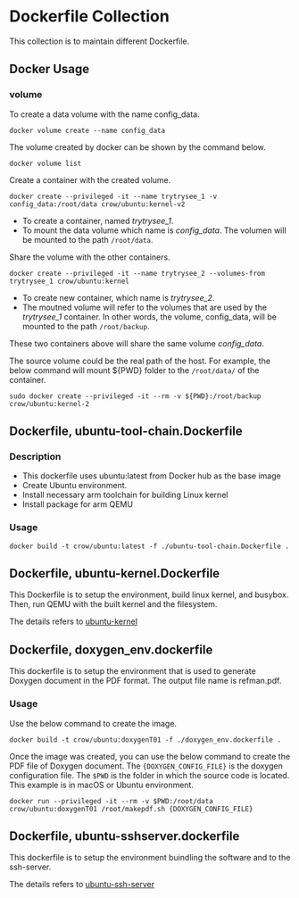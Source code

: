 # Dockerfile Collection
This collection is to maintain different Dockerfile.

## Docker Usage

### volume 

To create a data volume with the name config_data.
```
docker volume create --name config_data
```

The volume created by docker can be shown by the command below.
```
docker volume list
```

Create a container with the created volume.
```
docker create --privileged -it --name trytrysee_1 -v config_data:/root/data crow/ubuntu:kernel-v2
```
* To create a container, named *trytrysee_1*.
* To mount the data volume which name is *config_data*. The volumen will be mounted to the path `/root/data`.

Share the volume with the other containers.
```
docker create --privileged -it --name trytrysee_2 --volumes-from trytrysee_1 crow/ubuntu:kernel
```
* To create new container, which name is *trytrysee_2*.
* The moutned volume will refer to the volumes that are used by the *trytrysee_1* container. In other words, the volume, config_data, will be mounted to the path `/root/backup`.

These two containers above will share the same volume *config_data*.

The source volume could be the real path of the host. For example, the below command will mount ${PWD} folder to the `/root/data/` of the container.
```
sudo docker create --privileged -it --rm -v ${PWD}:/root/backup crow/ubuntu:kernel-2
```

## Dockerfile, ubuntu-tool-chain.Dockerfile

### Description

* This dockerfile uses ubuntu:latest from Docker hub as the base image
* Create Ubuntu environment.
* Install necessary arm toolchain for building Linux kernel
* Install package for arm QEMU

### Usage

```
docker build -t crow/ubuntu:latest -f ./ubuntu-tool-chain.Dockerfile .
```

## Dockerfile, ubuntu-kernel.Dockerfile

This Dockerfile is to setup the environment, build linux kernel, and busybox. Then, run QEMU with the built kernel and the filesystem.

The details refers to [ubuntu-kernel](ubuntu-kernel-dockerfile.md)

## Dockerfile, doxygen_env.dockerfile

This dockerfile is to setup the environment that is used to generate Doxygen document in the PDF format.
The output file name is refman.pdf.

### Usage

Use the below command to create the image.
```
docker build -t crow/ubuntu:doxygenT01 -f ./doxygen_env.dockerfile .
```

Once the image was created, you can use the below command to create the PDF file of Doxygen document. The `{DOXYGEN_CONFIG_FILE}` is the doxygen configuration file. The `$PWD` is the folder in which the source code is located. This example is in macOS or Ubuntu environment.
```
docker run --privileged -it --rm -v $PWD:/root/data crow/ubuntu:doxygenT01 /root/makepdf.sh {DOXYGEN_CONFIG_FILE}
```

## Dockerfile, ubuntu-sshserver.dockerfile

This dockerfile is to setup the environment buindling the software and to the ssh-server.

The details refers to [ubuntu-ssh-server](ubuntu-sshserver.dockerfile)
